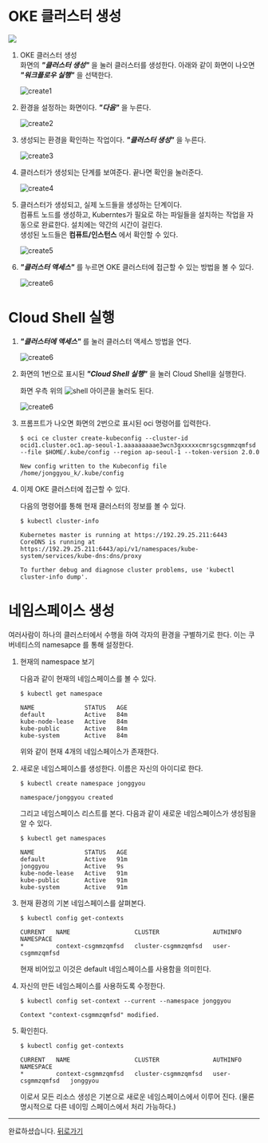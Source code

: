 # OKE 클러스터 생성

![](images/step1.png)

1. OKE 클러스터 생성  
	화면의 ***"클러스터 생성"*** 을 눌러 클러스터를 생성한다. 아래와 같이 화면이 나오면 ***"워크플로우 실행"*** 을 선택한다.

	![create1](images/create1.png)
	
1. 환경을 설정하는 화면이다. ***"다음"*** 을 누른다.

	![create2](images/create2.png)

1. 생성되는 환경을 확인하는 작업이다. ***"클러스터 생성"*** 을 누른다.

	![create3](images/create3.png)

1. 클러스터가 생성되는 단계를 보여준다. 끝나면 확인을 눌러준다.

	![create4](images/create4.png)

1. 클러스터가 생성되고, 실제 노드들을 생성하는 단계이다.   
	컴퓨트 노드를 생성하고, Kuberntes가 필요로 하는 파일들을 설치하는 작업을 자동으로 완료한다. 설치에는 약간의 시간이 걸린다.  
	생성된 노드들은 **컴퓨트/인스턴스** 에서 확인할 수 있다.

	![create5](images/create5.png)

1. ***"클러스터 액세스"*** 를 누르면 OKE 클러스터에 접근할 수 있는 방법을 볼 수 있다.

	![create6](images/create6.png)


# Cloud Shell 실행

1. ***"클러스터에 액세스"*** 를 눌러 클러스터 액세스 방법을 연다.

	![create6](images/shell1.png)

1. 화면의 1번으로 표시된 ***"Cloud Shell 실행"*** 을 눌러 Cloud Shell을 실행한다.

	화면 우측 위의 ![shell](images/shell-icon.png) 아이콘을 눌러도 된다.

	![create6](images/shell2.png)

1. 프롬프트가 나오면 화면의 2번으로 표시된 oci 명령어를 입력한다.
	~~~
	$ oci ce cluster create-kubeconfig --cluster-id ocid1.cluster.oc1.ap-seoul-1.aaaaaaaaae3wcn3gxxxxxcmrsgcsgmmzqmfsd --file $HOME/.kube/config --region ap-seoul-1 --token-version 2.0.0 

	New config written to the Kubeconfig file /home/jonggyou_k/.kube/config
	~~~

1. 이제 OKE 클러스터에 접근할 수 있다.  

	다음의 명령어를 통해 현재 클러스터의 정보를 볼 수 있다.
	~~~
	$ kubectl cluster-info

	Kubernetes master is running at https://192.29.25.211:6443
	CoreDNS is running at https://192.29.25.211:6443/api/v1/namespaces/kube-system/services/kube-dns:dns/proxy

	To further debug and diagnose cluster problems, use 'kubectl cluster-info dump'.
	~~~


# 네임스페이스 생성

여러사람이 하나의 클러스터에서 수행을 하여 각자의 환경을 구별하기로 한다. 이는 쿠버네티스의 namesapce 를 통해 설정한다.

1. 현재의 namespace 보기

	다음과 같이 현재의 네임스페이스를 볼 수 있다.
	~~~
	$ kubectl get namespace

	NAME              STATUS   AGE
	default           Active   84m
	kube-node-lease   Active   84m
	kube-public       Active   84m
	kube-system       Active   84m
	~~~~

	위와 같이 현재 4개의 네임스페이스가 존재한다.

1. 새로운 네임스페이스를 생성한다. 이름은 자신의 아이디로 한다.
	~~~
	$ kubectl create namespace jonggyou

	namespace/jonggyou created
	~~~

	그리고 네임스페이스 리스트를 본다. 다음과 같이 새로운 네임스페이스가 생성됨을 알 수 있다.
	~~~
	$ kubectl get namespaces

	NAME              STATUS   AGE
	default           Active   91m
	jonggyou          Active   9s
	kube-node-lease   Active   91m
	kube-public       Active   91m
	kube-system       Active   91m
	~~~

1. 현재 환경의 기본 네임스페이스를 살펴본다.
	~~~
	$ kubectl config get-contexts

	CURRENT   NAME                  CLUSTER               AUTHINFO           NAMESPACE
	*         context-csgmmzqmfsd   cluster-csgmmzqmfsd   user-csgmmzqmfsd   
	~~~
	현재 비어있고 이것은 default 네임스페이스를 사용함을 의미힌다.

1. 자신의 만든 네임스페이스를 사용하도록 수정한다.
	~~~
	$ kubectl config set-context --current --namespace jonggyou

	Context "context-csgmmzqmfsd" modified.
	~~~

1. 확인힌다.
	~~~
	$ kubectl config get-contexts

	CURRENT   NAME                  CLUSTER               AUTHINFO           NAMESPACE
	*         context-csgmmzqmfsd   cluster-csgmmzqmfsd   user-csgmmzqmfsd   jonggyou
	~~~

	이로서 모든 리소스 생성은 기본으로 새로운 네임스페이스에서 이루어 진다. (물론 명시적으로 다른 네이밍 스페이스에서 처리 가능하다.)


---
완료하셨습니다. <a href="javascript:history.back();">뒤로가기</a>